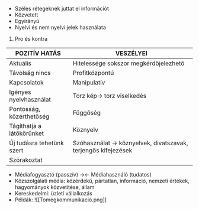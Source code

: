 - Széles rétegeknek juttat el információt
- Közvetett
- Egyirányú
- Nyelvi és nem nyelvi jelek használata

1. Pro és kontra

| **POZITÍV HATÁS**         | **VESZÉLYEI**                                                  |
| ------------------------- | -------------------------------------------------------------- |
| Aktuális                  | Hitelessége sokszor megkérdőjelezhető                          |
| Távolság nincs            | Profitközpontú                                                 |
| Kapcsolatok               | Manipulatív                                                    |
| Igényes nyelvhasználat    | Torz kép-> torz viselkedés                                     |
| Pontosság, közérthetőség  | Függőség                                                       |
| Tágíthatja a látőkörünket | Köznyelv                                                       |
| Új tudásra tehetünk szert | Szóhasználat -> köznyelvek, divatszavak, terjengős kifejezések |
| Szórakoztat               |                                                                |
- Médiafogyasztó (passzív) -><- Médiahasználó (tudatos)
- Közszolgálati média: közérdekű, pártatlan, információ, nemzeti értékek, hagyományok közvetítése, állam
- Kereskedelmi: üzleti vállalkozás
- Példák:
![[Tomegkommunikacio.png]]
